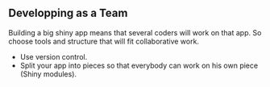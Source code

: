 ## Developping as a Team

Building a big shiny app means that several coders will work on that app. So choose tools and structure that will fit collaborative work.

<ul class="list-unstyled">
  <li><i class="fa fa-angle-right"></i> Use version control.</li>
  <li><i class="fa fa-angle-right"></i> Split your app into pieces so that everybody can work on his own piece (Shiny modules).</li>
</ul>

